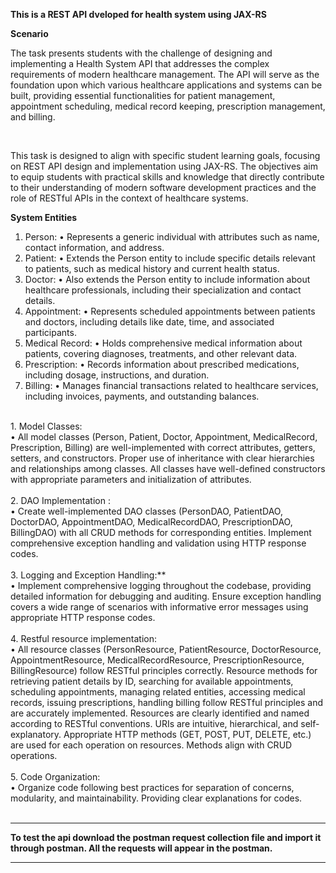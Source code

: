 **This is a REST API dveloped for health system using JAX-RS** <br>

**Scenario**
 <p> The task presents students with the challenge of designing and implementing a
Health System API that addresses the complex requirements of modern healthcare
management. The API will serve as the foundation upon which various healthcare
applications and systems can be built, providing essential functionalities for patient
management, appointment scheduling, medical record keeping, prescription management,
and billing. </p> <br>
</p> This task is designed to align with specific student learning goals, focusing on
REST API design and implementation using JAX-RS. The objectives aim to equip students
with practical skills and knowledge that directly contribute to their understanding of
modern software development practices and the role of RESTful APIs in the context of
healthcare systems. </p>

**System Entities**
1. Person:
• Represents a generic individual with attributes such as name, contact
information, and address. <br>
2. Patient:
• Extends the Person entity to include specific details relevant to patients, such as
medical history and current health status. <br>
3. Doctor:
• Also extends the Person entity to include information about healthcare
professionals, including their specialization and contact details. <br>
4. Appointment:
• Represents scheduled appointments between patients and doctors, including
details like date, time, and associated participants. <br>
5. Medical Record:
• Holds comprehensive medical information about patients, covering diagnoses,
treatments, and other relevant data. <br>
6. Prescription:
• Records information about prescribed medications, including dosage,
instructions, and duration. <br>
7. Billing:
• Manages financial transactions related to healthcare services, including
invoices, payments, and outstanding balances. <br>

<br>
1. Model Classes: <br>
• All model classes (Person, Patient, Doctor, Appointment, MedicalRecord,
Prescription, Billing) are well-implemented with correct attributes, getters,
setters, and constructors. Proper use of inheritance with clear hierarchies and
relationships among classes. All classes have well-defined constructors with
appropriate parameters and initialization of attributes. <br>
<br>
2. DAO Implementation : <br>
• Create well-implemented DAO classes (PersonDAO, PatientDAO, DoctorDAO,
AppointmentDAO, MedicalRecordDAO, PrescriptionDAO, BillingDAO) with all
CRUD methods for corresponding entities. Implement comprehensive
exception handling and validation using HTTP response codes. <br>
<br>
3. Logging and Exception Handling:** <br>
• Implement comprehensive logging throughout the codebase, providing detailed
information for debugging and auditing. Ensure exception handling covers a
wide range of scenarios with informative error messages using appropriate
HTTP response codes. <br>
<br>
4. Restful resource implementation: <br>
• All resource classes (PersonResource, PatientResource, DoctorResource,
AppointmentResource, MedicalRecordResource, PrescriptionResource,
BillingResource) follow RESTful principles correctly. Resource methods for
retrieving patient details by ID, searching for available appointments,
scheduling appointments, managing related entities, accessing medical records,
issuing prescriptions, handling billing follow RESTful principles and are
accurately implemented. Resources are clearly identified and named according
to RESTful conventions. URIs are intuitive, hierarchical, and self-explanatory.
Appropriate HTTP methods (GET, POST, PUT, DELETE, etc.) are used for each
operation on resources. Methods align with CRUD operations. <br>
<br>
5. Code Organization: <br>
• Organize code following best practices for separation of concerns, modularity,
and maintainability. Providing clear explanations for codes. <br>
<br>

***********
<strong> To test the api download the postman request collection file and import it through postman. All the requests will appear in the postman. <strong>
***********
